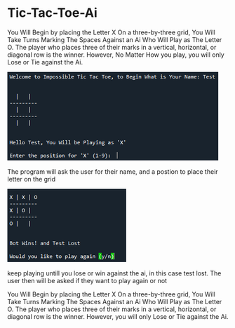 # Tic-Tac-Toe-Ai

You Will Begin by placing the Letter X On a three-by-three grid, You Will Take Turns Marking The Spaces Against an Ai Who Will Play as The Letter O. The player who places three of their marks in a vertical, horizontal, or diagonal row is the winner. However, No Matter How you play, you will only Lose or Tie against the Ai.

![](images/test1.PNG)

The program will ask the user for their name, and a postion to place their letter on the grid

![](images/Test2.PNG)

keep playing untill you lose or win against the ai, in this case test lost. The user then will be asked if they want to play again or not

You Will Begin by placing the Letter X On a three-by-three grid, You Will Take Turns Marking The Spaces Against an Ai Who Will Play as The Letter O. The player who places three of their marks in a vertical, horizontal, or diagonal row is the winner. However, you will only Lose or Tie against the Ai.
